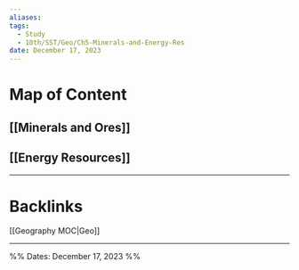 ```yaml
---
aliases: 
tags:
  - Study
  - 10th/SST/Geo/Ch5-Minerals-and-Energy-Res
date: December 17, 2023
---
```

# Map of Content
## [[Minerals and Ores]]
## [[Energy Resources]]


---
# Backlinks
[[Geography MOC|Geo]]

---

%%
Dates: December 17, 2023
%%